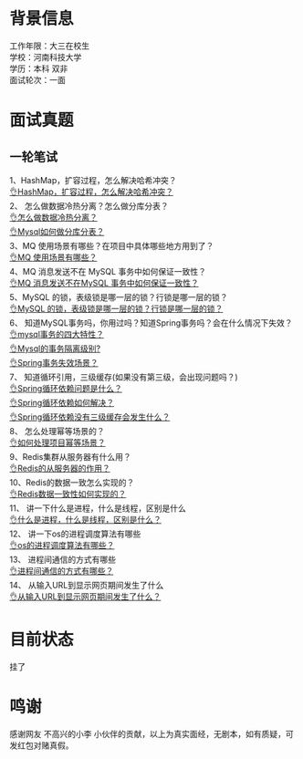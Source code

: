 # 背景信息
工作年限：大三在校生<br />学校：河南科技大学<br />学历：本科 双非<br />面试轮次：一面
# 面试真题
## 一轮笔试
1、HashMap，扩容过程，怎么解决哈希冲突？<br />[👌HashMap，扩容过程，怎么解决哈希冲突？](https://www.yuque.com/jingdianjichi/xyxdsi/nduaqs2uds8td4tw?view=doc_embed)<br />2、 怎么做数据冷热分离？怎么做分库分表？<br />[👌怎么做数据冷热分离？](https://www.yuque.com/jingdianjichi/xyxdsi/ko5aofbmlem9z6zi?view=doc_embed)<br />[👌Mysql如何做分库分表？](https://www.yuque.com/jingdianjichi/xyxdsi/uboqasb02hlcx7mo?view=doc_embed)<br />3、MQ 使用场景有哪些？在项目中具体哪些地方用到了？<br />[👌MQ 使用场景有哪些？](https://www.yuque.com/jingdianjichi/xyxdsi/xwryds0a4r0gvpe6?view=doc_embed)<br />4、MQ 消息发送不在 MySQL 事务中如何保证一致性？<br />[👌MQ 消息发送不在MySQL 事务中如何保证一致性？](https://www.yuque.com/jingdianjichi/xyxdsi/qkf9ykgrmcxk728h?view=doc_embed)<br />5、MySQL 的锁，表级锁是哪一层的锁？行锁是哪一层的锁？<br />[👌MySQL 的锁，表级锁是哪一层的锁？行锁是哪一层的锁？](https://www.yuque.com/jingdianjichi/xyxdsi/gawg40fmx4g3pygv?view=doc_embed)<br />6、 知道MySQL事务吗，你用过吗？知道Spring事务吗？会在什么情况下失效？<br />[👌mysql事务的四大特性？](https://www.yuque.com/jingdianjichi/xyxdsi/kydkt5zebso4px4l?view=doc_embed)<br />[👌Mysql的事务隔离级别?](https://www.yuque.com/jingdianjichi/xyxdsi/ge31ov5wqg3cyzsm?view=doc_embed)<br />[👌Spring事务失效场景？](https://www.yuque.com/jingdianjichi/xyxdsi/qfgtcire6cl1ohw4?view=doc_embed)<br />7、 知道循环引用，三级缓存(如果没有第三级，会出现问题吗？)<br />[👌Spring循环依赖问题是什么？](https://www.yuque.com/jingdianjichi/xyxdsi/gqsvi1inwwllvegy?view=doc_embed)<br />[👌Spring循环依赖如何解决？](https://www.yuque.com/jingdianjichi/xyxdsi/kn6yqmu2ftgvmyeo?view=doc_embed)<br />[👌Spring循环依赖没有三级缓存会发生什么？](https://www.yuque.com/jingdianjichi/xyxdsi/orpdbcxmptoah8gh?view=doc_embed)<br />8、 怎么处理幂等场景的？<br />[👌如何处理项目幂等场景？](https://www.yuque.com/jingdianjichi/xyxdsi/gs9oae3s7rl4g6bo?view=doc_embed)<br />9、Redis集群从服务器有什么用？<br />[👌Redis的从服务器的作用？](https://www.yuque.com/jingdianjichi/xyxdsi/dpimixch4m5vpczm?view=doc_embed)<br />10、Redis的数据一致怎么实现的？<br />[👌Redis数据一致性如何实现的？](https://www.yuque.com/jingdianjichi/xyxdsi/qohb4mw1518o0p4h?view=doc_embed)<br />11、 讲一下什么是进程，什么是线程，区别是什么<br />[👌什么是进程，什么是线程，区别是什么？](https://www.yuque.com/jingdianjichi/xyxdsi/iggyh4gvphwo9wbg?view=doc_embed)<br />12、 讲一下os的进程调度算法有哪些<br />[👌os的进程调度算法有哪些？](https://www.yuque.com/jingdianjichi/xyxdsi/edrxh0e69gc9tf3n?view=doc_embed)<br />13、 进程间通信的方式有哪些<br />[👌进程间通信的方式有哪些？](https://www.yuque.com/jingdianjichi/xyxdsi/cxg4wqtopuy3pom4?view=doc_embed)<br />14、 从输入URL到显示网页期间发生了什么<br />[👌从输入URL到显示网页期间发生了什么？](https://www.yuque.com/jingdianjichi/xyxdsi/pkh6upouoymw5hi4?view=doc_embed)
# 目前状态
挂了
# 鸣谢
感谢网友 不高兴的小李 小伙伴的贡献，以上为真实面经，无剧本，如有质疑，可发红包对赌真假。
